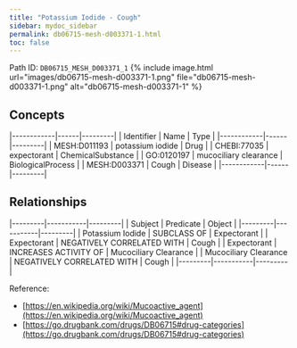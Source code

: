 ```yaml
---
title: "Potassium Iodide - Cough"
sidebar: mydoc_sidebar
permalink: db06715-mesh-d003371-1.html
toc: false 
---
```



Path ID: `DB06715_MESH_D003371_1`
{% include image.html url="images/db06715-mesh-d003371-1.png" file="db06715-mesh-d003371-1.png" alt="db06715-mesh-d003371-1" %}

## Concepts

|------------|------|---------|
| Identifier | Name | Type    |
|------------|------|---------|
| MESH:D011193 | potassium iodide | Drug |
| CHEBI:77035 | expectorant | ChemicalSubstance |
| GO:0120197 | mucociliary clearance | BiologicalProcess |
| MESH:D003371 | Cough | Disease |
|------------|------|---------|

## Relationships

|---------|-----------|---------|
| Subject | Predicate | Object  |
|---------|-----------|---------|
| Potassium Iodide | SUBCLASS OF | Expectorant |
| Expectorant | NEGATIVELY CORRELATED WITH | Cough |
| Expectorant | INCREASES ACTIVITY OF | Mucociliary Clearance |
| Mucociliary Clearance | NEGATIVELY CORRELATED WITH | Cough |
|---------|-----------|---------|

Reference: 
  - [https://en.wikipedia.org/wiki/Mucoactive_agent](https://en.wikipedia.org/wiki/Mucoactive_agent)
  - [https://go.drugbank.com/drugs/DB06715#drug-categories](https://go.drugbank.com/drugs/DB06715#drug-categories)
